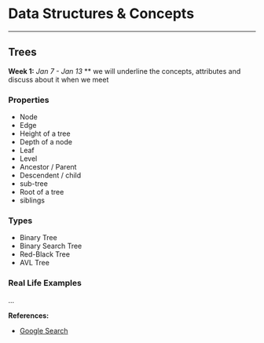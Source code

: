 
# Data Structures & Concepts
---


## Trees

**Week 1:** *Jan 7 - Jan 13*
** we will underline the concepts, attributes and discuss about it when we meet

### Properties

  * Node
  * Edge
  * Height of a tree
  * Depth of a node
  * Leaf
  * Level 
  * Ancestor / Parent
  * Descendent / child
  * sub-tree
  * Root of a tree
  * siblings

### Types
  
  * Binary Tree 
  * Binary Search Tree
  * Red-Black Tree
  * AVL Tree
  
### Real Life Examples  




...



**References:**
- [Google Search](https://www.google.com)
